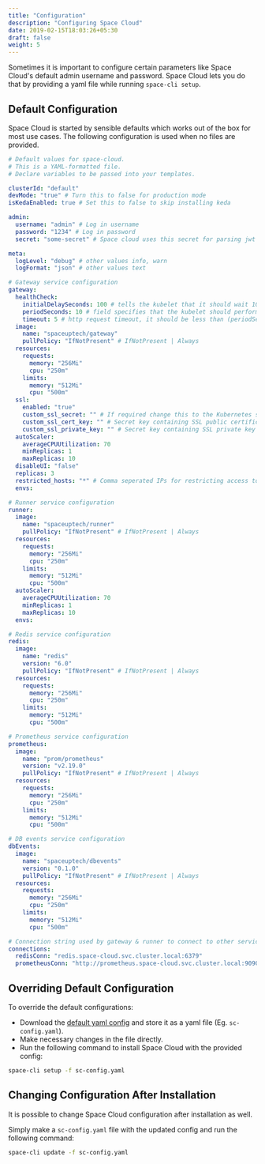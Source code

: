 ```yaml
---
title: "Configuration"
description: "Configuring Space Cloud"
date: 2019-02-15T18:03:26+05:30
draft: false
weight: 5
---
```


Sometimes it is important to configure certain parameters like Space Cloud's default admin username and password. Space Cloud lets you do that by providing a yaml file while running `space-cli setup`.

## Default Configuration

Space Cloud is started by sensible defaults which works out of the box for most use cases. The following configuration is used when no files are provided.

```yaml
# Default values for space-cloud.
# This is a YAML-formatted file.
# Declare variables to be passed into your templates.

clusterId: "default"
devMode: "true" # Turn this to false for production mode
isKedaEnabled: true # Set this to false to skip installing keda

admin:
  username: "admin" # Log in username
  password: "1234" # Log in password
  secret: "some-secret" # Space cloud uses this secret for parsing jwt tokens for config APIs

meta:
  logLevel: "debug" # other values info, warn
  logFormat: "json" # other values text

# Gateway service configuration
gateway:
  healthCheck:
    initialDelaySeconds: 100 # tells the kubelet that it should wait 100 seconds before performing the first health check.
    periodSeconds: 10 # field specifies that the kubelet should perform a liveness probe every 10 seconds.
    timeout: 5 # http request timeout, it should be less than (periodSeconds)
  image:
    name: "spaceuptech/gateway"
    pullPolicy: "IfNotPresent" # IfNotPresent | Always
  resources:
    requests:
      memory: "256Mi"
      cpu: "250m"
    limits:
      memory: "512Mi"
      cpu: "500m"
  ssl:
    enabled: "true"
    custom_ssl_secret: "" # If required change this to the Kubernetes secret name containing custom SSL cert
    custom_ssl_cert_key: "" # Secret key containing SSL public certificate
    custom_ssl_private_key: "" # Secret key containing SSL private key
  autoScaler: 
    averageCPUUtilization: 70
    minReplicas: 1
    maxReplicas: 10
  disableUI: "false"
  replicas: 3
  restricted_hosts: "*" # Comma seperated IPs for restricting access to admin UI
  envs: 

# Runner service configuration
runner:
  image:
    name: "spaceuptech/runner"
    pullPolicy: "IfNotPresent" # IfNotPresent | Always
  resources:
    requests:
      memory: "256Mi"
      cpu: "250m"
    limits:
      memory: "512Mi"
      cpu: "500m"
  autoScaler: 
    averageCPUUtilization: 70
    minReplicas: 1
    maxReplicas: 10  
  envs: 

# Redis service configuration
redis:
  image:
    name: "redis"
    version: "6.0"
    pullPolicy: "IfNotPresent" # IfNotPresent | Always
  resources:
    requests:
      memory: "256Mi"
      cpu: "250m"
    limits:
      memory: "512Mi"
      cpu: "500m"

# Prometheus service configuration
prometheus:
  image:
    name: "prom/prometheus"
    version: "v2.19.0"
    pullPolicy: "IfNotPresent" # IfNotPresent | Always
  resources:
    requests:
      memory: "256Mi"
      cpu: "250m"
    limits:
      memory: "512Mi"
      cpu: "500m"

# DB events service configuration
dbEvents:
  image:
    name: "spaceuptech/dbevents"
    version: "0.1.0"
    pullPolicy: "IfNotPresent" # IfNotPresent | Always
  resources:
    requests:
      memory: "256Mi"
      cpu: "250m"
    limits:
      memory: "512Mi"
      cpu: "500m"

# Connection string used by gateway & runner to connect to other services
connections:
  redisConn: "redis.space-cloud.svc.cluster.local:6379" 
  prometheusConn: "http://prometheus.space-cloud.svc.cluster.local:9090" 
```

## Overriding Default Configuration

To override the default configurations:
- Download the [default yaml config](https://raw.githubusercontent.com/spacecloud-io/space-cloud/master/install-manifests/helm/space-cloud/values.yaml) and store it as a yaml file (Eg. `sc-config.yaml`).
- Make necessary changes in the file directly.
- Run the following command to install Space Cloud with the provided config:

```bash
space-cli setup -f sc-config.yaml
```

## Changing Configuration After Installation

It is possible to change Space Cloud configuration after installation as well.

Simply make a `sc-config.yaml` file with the updated config and run the following command:

```bash
space-cli update -f sc-config.yaml
```
